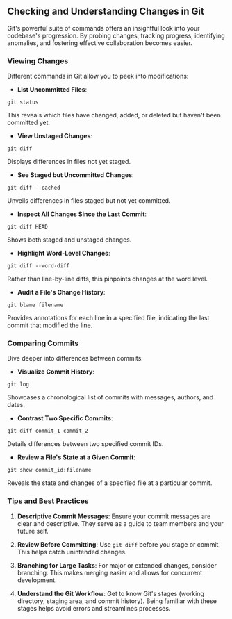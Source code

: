 ## Checking and Understanding Changes in Git

Git's powerful suite of commands offers an insightful look into your codebase's progression. By probing changes, tracking progress, identifying anomalies, and fostering effective collaboration becomes easier.

### Viewing Changes

Different commands in Git allow you to peek into modifications:

- **List Uncommitted Files**:

```
git status
```

This reveals which files have changed, added, or deleted but haven't been committed yet.

- **View Unstaged Changes**:

```
git diff
```

Displays differences in files not yet staged.

- **See Staged but Uncommitted Changes**:

```
git diff --cached
```

Unveils differences in files staged but not yet committed.

- **Inspect All Changes Since the Last Commit**:

```
git diff HEAD
```

Shows both staged and unstaged changes.

- **Highlight Word-Level Changes**:

```
git diff --word-diff
```

Rather than line-by-line diffs, this pinpoints changes at the word level.

- **Audit a File's Change History**:

```
git blame filename
```

Provides annotations for each line in a specified file, indicating the last commit that modified the line.

### Comparing Commits

Dive deeper into differences between commits:

- **Visualize Commit History**:

```
git log
```

Showcases a chronological list of commits with messages, authors, and dates.

- **Contrast Two Specific Commits**:

```
git diff commit_1 commit_2
```

Details differences between two specified commit IDs.

- **Review a File's State at a Given Commit**:

```
git show commit_id:filename
```

Reveals the state and changes of a specified file at a particular commit.

### Tips and Best Practices

1. **Descriptive Commit Messages**: Ensure your commit messages are clear and descriptive. They serve as a guide to team members and your future self.

2. **Review Before Committing**: Use `git diff` before you stage or commit. This helps catch unintended changes.

3. **Branching for Large Tasks**: For major or extended changes, consider branching. This makes merging easier and allows for concurrent development.

4. **Understand the Git Workflow**: Get to know Git's stages (working directory, staging area, and commit history). Being familiar with these stages helps avoid errors and streamlines processes.
